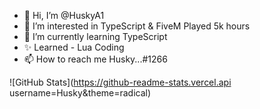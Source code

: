 - 👋 Hi, I’m @HuskyA1
- 👀 I’m interested in TypeScript & FiveM Played 5k hours
- 🌱 I’m currently learning TypeScript
- ✨ Learned - Lua Coding
- 📫 How to reach me Husky...#1266

![GitHub Stats](https://github-readme-stats.vercel.api username=Husky&theme=radical)


